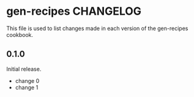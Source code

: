 # gen-recipes CHANGELOG

This file is used to list changes made in each version of the gen-recipes cookbook.

## 0.1.0

Initial release.

- change 0
- change 1
